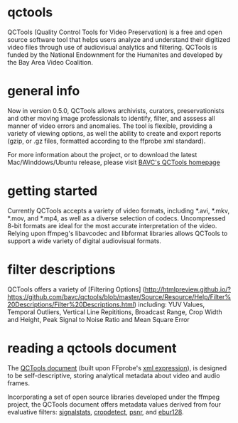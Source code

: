 qctools
=======

QCTools (Quality Control Tools for Video Preservation) is a free and open source software tool that helps users analyze and understand their digitized video files through use of audiovisual analytics and filtering. QCTools is funded by the National Endownment for the Humanites and developed by the Bay Area Video Coalition.

general info
=======

Now in version 0.5.0, QCTools allows archivists, curators, preservationists and other moving image professionals to identify, filter, and asssess all manner of video errors and anomalies. The tool is flexible, providing a variety of viewing options, as well the ability to create and export reports (gzip, or .gz files, formatted according to the ffprobe xml standard). 

For more information about the project, or to download the latest Mac/Winddows/Ubuntu release, please visit [BAVC's QCTools homepage](http://www.bavc.org/qctools)

getting started
=======



Currently QCTools accepts a variety of video formats, including *.avi, *.mkv, *.mov, and *.mp4, as well as a diverse selection of codecs. Uncompressed 8-bit formats are ideal for the most accurate interpretation of the video. Relying upon ffmpeg's libavcodec and libformat libraries allows QCTools to support a wide variety of digital audiovisual formats.


filter descriptions
=======

QCTools offers a variety of [Filtering Options] (http://htmlpreview.github.io/?https://github.com/bavc/qctools/blob/master/Source/Resource/Help/Filter%20Descriptions/Filter%20Descriptions.html) including: YUV Values, Temporal Outliers, Vertical Line Repititions, Broadcast Range, Crop Width and Height, Peak Signal to Noise Ratio and Mean Square Error



reading a qctools document
=======
The [QCTools document](http://htmlpreview.github.io/?https://github.com/bavc/qctools/blob/master/Source/Resource/Help/Data%20Format/Data%20Format.html) (built upon FFprobe's [xml expression](https://raw.githubusercontent.com/FFmpeg/FFmpeg/master/doc/ffprobe.xsd)), is designed to be self-descriptive, storing analytical metadata about video and audio frames.

Incorporating a set of open source libraries developed under the ffmpeg project, the QCTools document offers metadata values derived from four evaluative filters: [signalstats](https://www.ffmpeg.org/ffmpeg-filters.html#signalstats), [cropdetect](https://www.ffmpeg.org/ffmpeg-filters.html#toc-cropdetect), [psnr](https://www.ffmpeg.org/ffmpeg-filters.html#psnr), and [ebur128](https://www.ffmpeg.org/ffmpeg-filters.html#ebur128).


